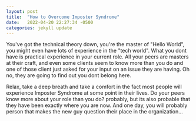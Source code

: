 ```yaml
---
layout: post
title:  "How to Overcome Imposter Syndrome"
date:   2022-04-20 22:27:34 -0500
categories: jekyll update
---
```

You've got the technical theory down, you're the master of "Hello World", you might even have lots of experience in the "tech world". What you dont have is practical experience in your current role. All your peers are masters at their craft, and even some clients seem to know more than you do and one of those client just asked for your input on an issue they are having. Oh no, they are going to find out you dont belong here. 

Relax, take a deep breath and take a comfort in the fact most people will experience Imposter Syndrome at some point in their lives. Do your peers know more about your role than you do? probably, but its also probable that they have been exactly where you are now. And one day, you will probably person that makes the new guy question their place in the organization...  
